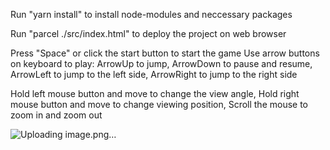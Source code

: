 Run "yarn install" to install node-modules and neccessary packages

Run "parcel ./src/index.html" to deploy the project on web browser

Press "Space" or click the start button to start the game 
Use arrow buttons on keyboard to play: ArrowUp to jump, ArrowDown to pause and resume, ArrowLeft to jump to the left side, ArrowRight to jump to the right side

Hold left mouse button and move to change the view angle, Hold right mouse button and move to change viewing position, Scroll the mouse to zoom in and zoom out

![Uploading image.png…]()
